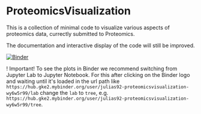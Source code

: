 # ProteomicsVisualization
This is a collection of minimal code to visualize various aspects of proteomics data, currectly submitted to Proteomics.

The documentation and interactive display of the code will still be improved.

[![Binder](https://mybinder.org/badge_logo.svg)](https://mybinder.org/v2/gh/JuliaS92/ProteomicsVisualization/main)

! Important! To see the plots in Binder we recommend switching from Jupyter Lab to Jupyter Notebook. For this after clicking on the Binder logo and waiting until it's loaded in the url path like `https://hub.gke2.mybinder.org/user/julias92-proteomicsvisualization-wy6w5r99/lab` change the `lab` to `tree`, e.g. `https://hub.gke2.mybinder.org/user/julias92-proteomicsvisualization-wy6w5r99/tree`.
